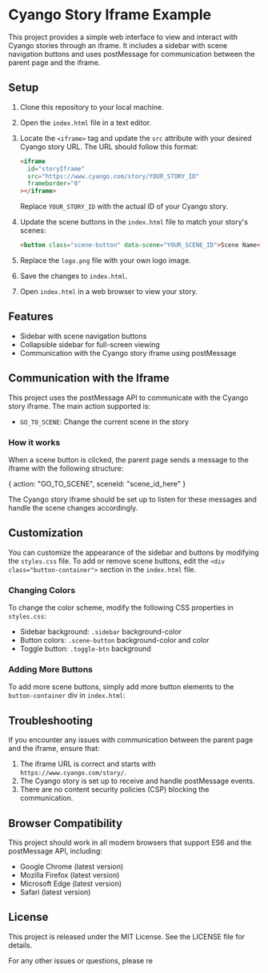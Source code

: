 # Cyango Story Iframe Example

This project provides a simple web interface to view and interact with Cyango stories through an iframe. It includes a sidebar with scene navigation buttons and uses postMessage for communication between the parent page and the iframe.

## Setup

1. Clone this repository to your local machine.
2. Open the `index.html` file in a text editor.
3. Locate the `<iframe>` tag and update the `src` attribute with your desired Cyango story URL. The URL should follow this format:

   ```html
   <iframe
     id="storyIframe"
     src="https://www.cyango.com/story/YOUR_STORY_ID"
     frameborder="0"
   ></iframe>
   ```

   Replace `YOUR_STORY_ID` with the actual ID of your Cyango story.

4. Update the scene buttons in the `index.html` file to match your story's scenes:

   ```html
   <button class="scene-button" data-scene="YOUR_SCENE_ID">Scene Name</button>
   ```

5. Replace the `logo.png` file with your own logo image.
6. Save the changes to `index.html`.
7. Open `index.html` in a web browser to view your story.

## Features

- Sidebar with scene navigation buttons
- Collapsible sidebar for full-screen viewing
- Communication with the Cyango story iframe using postMessage

## Communication with the Iframe

This project uses the postMessage API to communicate with the Cyango story iframe. The main action supported is:

- `GO_TO_SCENE`: Change the current scene in the story

### How it works

When a scene button is clicked, the parent page sends a message to the iframe with the following structure:

{
action: "GO_TO_SCENE",
sceneId: "scene_id_here"
}

The Cyango story iframe should be set up to listen for these messages and handle the scene changes accordingly.

## Customization

You can customize the appearance of the sidebar and buttons by modifying the `styles.css` file. To add or remove scene buttons, edit the `<div class="button-container">` section in the `index.html` file.

### Changing Colors

To change the color scheme, modify the following CSS properties in `styles.css`:

- Sidebar background: `.sidebar` background-color
- Button colors: `.scene-button` background-color and color
- Toggle button: `.toggle-btn` background

### Adding More Buttons

To add more scene buttons, simply add more button elements to the `button-container` div in `index.html`:

## Troubleshooting

If you encounter any issues with communication between the parent page and the iframe, ensure that:

1. The iframe URL is correct and starts with `https://www.cyango.com/story/`.
2. The Cyango story is set up to receive and handle postMessage events.
3. There are no content security policies (CSP) blocking the communication.

## Browser Compatibility

This project should work in all modern browsers that support ES6 and the postMessage API, including:

- Google Chrome (latest version)
- Mozilla Firefox (latest version)
- Microsoft Edge (latest version)
- Safari (latest version)

## License

This project is released under the MIT License. See the LICENSE file for details.

For any other issues or questions, please re
